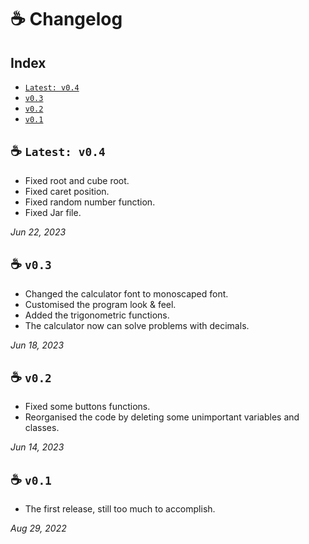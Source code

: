 # **☕ Changelog**
## Index
- [`Latest: v0.4`](https://github.com/iAhmadGad/JCalculator/blob/main/Docs/Changelog.md#-latest-v04)
- [`v0.3`](https://github.com/iAhmadGad/JCalculator/blob/main/Docs/Changelog.md#-v03)
- [`v0.2`](https://github.com/iAhmadGad/JCalculator/blob/main/Docs/Changelog.md#-v02)
- [`v0.1`](https://github.com/iAhmadGad/JCalculator/blob/main/Docs/Changelog.md#-v01)
## ☕ `Latest: v0.4`
- Fixed root and cube root.
- Fixed caret position.
- Fixed random number function.
- Fixed Jar file.

_Jun 22, 2023_
## ☕ `v0.3`
- Changed the calculator font to monoscaped font.
- Customised the program look & feel.
- Added the trigonometric functions.
- The calculator now can solve problems with decimals.

_Jun 18, 2023_
## ☕ `v0.2`
- Fixed some buttons functions.
- Reorganised the code by deleting some unimportant variables and classes.

 _Jun 14, 2023_
## ☕ `v0.1`
- The first release, still too much to accomplish.

_Aug 29, 2022_
